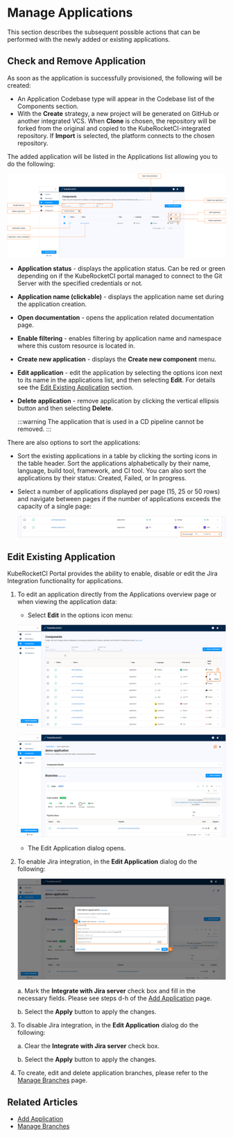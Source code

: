 # Manage Applications

This section describes the subsequent possible actions that can be performed with the newly added or existing applications.

## Check and Remove Application

As soon as the application is successfully provisioned, the following will be created:

* An Application Codebase type will appear in the Codebase list of the Components section.
* With the **Create** strategy, a new project will be generated on GitHub or another integrated VCS. When **Clone** is chosen, the repository will be forked from the original and copied to the KubeRocketCI-integrated repository. If **Import** is selected, the platform connects to the chosen repository.

The added application will be listed in the Applications list allowing you to do the following:

![Applications menu](../assets/user-guide/edp-portal-inspect-application-menu.png "Applications menu")

* **Application status** - displays the application status. Can be red or green depending on if the KubeRocketCI portal managed to connect to the Git Server with the specified credentials or not.
* **Application name (clickable)** - displays the application name set during the application creation.
* **Open documentation** - opens the application related documentation page.
* **Enable filtering** - enables filtering by application name and namespace where this custom resource is located in.
* **Create new application** - displays the **Create new component** menu.
* **Edit application** - edit the application by selecting the options icon next to its name in the applications list, and then selecting **Edit**. For details see the [Edit Existing Application](#edit-existing-application) section.
* **Delete application** - remove application by clicking the vertical ellipsis button and then selecting **Delete**.

  :::warning
    The application that is used in a CD pipeline cannot be removed.
  :::

There are also options to sort the applications:

* Sort the existing applications in a table by clicking the sorting icons in the table header. Sort the applications alphabetically by their name, language, build tool, framework, and CI tool. You can also sort the applications by their status: Created, Failed, or In progress.

* Select a number of applications displayed per page (15, 25 or 50 rows) and navigate between pages if the number of applications exceeds the capacity of a single page:

  ![Applications pages](../assets/user-guide/edp-portal-inspect-application-menu2.png "Applications pages")

## Edit Existing Application

KubeRocketCI Portal provides the ability to enable, disable or edit the Jira Integration functionality for applications.

1. To edit an application directly from the Applications overview page or when viewing the application data:

    * Select **Edit** in the options icon menu:

    ![Edit application on the Applications overview page](../assets/user-guide/edp-portal-edit-codebase-1.png "Edit application on the Applications overview page")

    ![Edit application when viewing the application data](../assets/user-guide/edp-portal-edit-codebase-2.png "Edit application when viewing the application data")

    * The Edit Application dialog opens.

2. To enable Jira integration, in the **Edit Application** dialog do the following:

    ![Edit application](../assets/user-guide/edp-portal-edit-codebase-application.png "Edit application")

    a. Mark the **Integrate with Jira server** check box and fill in the necessary fields. Please see steps d-h of the [Add Application](add-application.md) page.

    b. Select the **Apply** button to apply the changes.

3. To disable Jira integration, in the **Edit Application** dialog do the following:

    a. Clear the **Integrate with Jira server** check box.

    b. Select the **Apply** button to apply the changes.

4. To create, edit and delete application branches, please refer to the [Manage Branches](../user-guide/manage-branches.md) page.

## Related Articles

* [Add Application](add-application.md)
* [Manage Branches](../user-guide/manage-branches.md)
